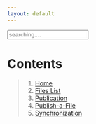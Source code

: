```yaml
---
layout: default
---
```

<!-- Html Elements for Search -->
<div id="search-container">
<input type="text" id="search-input" placeholder="searching....">
<ul id="results-container"> </ul>
</div>

<!-- Script pointing to search-script.js -->
<script src="./js/search-script.js" type="text/javascript"> </script>

<!-- Configuration -->
<script>
SimpleJekyllSearch({
  searchInput: document.getElementById('search-input'),
  resultsContainer: document.getElementById('results-container'),
  json: './search.json'
})
</script>

# Contents

> 1. [Home](./posts/home.md)
> 2. [Files List](./Files-List.md)
> 3. [Publication](./Publication.md)
> 4. [Publish-a-File](./Publish-a-File.md)
> 5. [Synchronization](./Synchronization.md)

